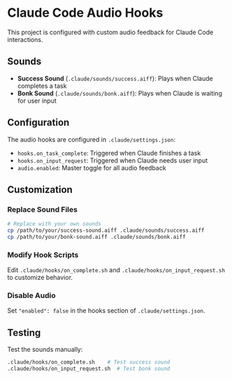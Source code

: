 # Claude Code Audio Hooks

This project is configured with custom audio feedback for Claude Code interactions.

## Sounds

- **Success Sound** (`.claude/sounds/success.aiff`): Plays when Claude completes a task
- **Bonk Sound** (`.claude/sounds/bonk.aiff`): Plays when Claude is waiting for user input

## Configuration

The audio hooks are configured in `.claude/settings.json`:

- `hooks.on_task_complete`: Triggered when Claude finishes a task
- `hooks.on_input_request`: Triggered when Claude needs user input
- `audio.enabled`: Master toggle for all audio feedback

## Customization

### Replace Sound Files
```bash
# Replace with your own sounds
cp /path/to/your/success-sound.aiff .claude/sounds/success.aiff
cp /path/to/your/bonk-sound.aiff .claude/sounds/bonk.aiff
```

### Modify Hook Scripts
Edit `.claude/hooks/on_complete.sh` and `.claude/hooks/on_input_request.sh` to customize behavior.

### Disable Audio
Set `"enabled": false` in the hooks section of `.claude/settings.json`.

## Testing

Test the sounds manually:
```bash
.claude/hooks/on_complete.sh    # Test success sound
.claude/hooks/on_input_request.sh  # Test bonk sound
```
